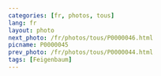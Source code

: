 ```yaml
---
categories: [fr, photos, tous]
lang: fr
layout: photo
next_photo: /fr/photos/tous/P0000046.html
picname: P0000045
prev_photo: /fr/photos/tous/P0000044.html
tags: [Feigenbaum]
---
```

